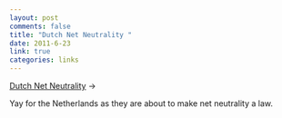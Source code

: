 ```yaml
--- 
layout: post
comments: false
title: "Dutch Net Neutrality "
date: 2011-6-23
link: true
categories: links
---
```

<a title="Dutch Net Neutrality" href="http://www.bbc.co.uk/news/technology-13886440?utm_source=twitterfeed&amp;utm_medium=twitter">Dutch Net Neutrality</a> &rarr; <br />

Yay for the Netherlands as they are about to make net neutrality a law.
